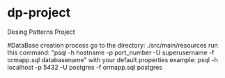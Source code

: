 # dp-project
Desing Patterns Project

#DataBase creation process
go to the directory: ./src/main/resources
run this command: "psql -h hostname -p port_number -U superusername -f ormapp.sql databasename" with your default properties
example: psql -h localhost -p 5432 -U postgres -f ormapp.sql postgres


